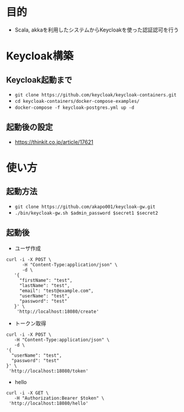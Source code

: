 # 目的
- Scala, akkaを利用したシステムからKeycloakを使った認証認可を行う

# Keycloak構築
## Keycloak起動まで
- `git clone https://github.com/keycloak/keycloak-containers.git`
- `cd keycloak-containers/docker-compose-examples/`
- `docker-compose -f keycloak-postgres.yml up -d`

## 起動後の設定
- https://thinkit.co.jp/article/17621

# 使い方
## 起動方法
- `git clone https://github.com/akapo001/keycloak-gw.git`
- `./bin/keycloak-gw.sh $admin_password $secret1 $secret2`

## 起動後
- ユーザ作成
```curl
curl -i -X POST \
      -H "Content-Type:application/json" \
      -d \
   '{
     "firstName": "test",
     "lastName": "test",
     "email": "test@example.com",
     "userName": "test",
     "password": "test"
   }' \
    'http://localhost:18080/create'
  ```

- トークン取得
```curl
curl -i -X POST \
   -H "Content-Type:application/json" \
   -d \
'{
  "userName": "test",
  "password": "test"
}' \
 'http://localhost:18080/token'
```

- hello
```curl
curl -i -X GET \
   -H "Authorization:Bearer $token" \
 'http://localhost:18080/hello'
```